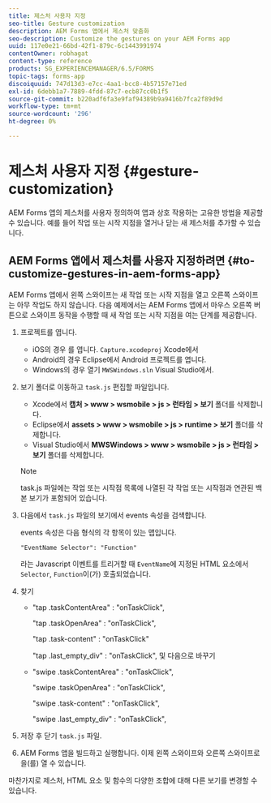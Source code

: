 ```yaml
---
title: 제스처 사용자 지정
seo-title: Gesture customization
description: AEM Forms 앱에서 제스처 맞춤화
seo-description: Customize the gestures on your AEM Forms app
uuid: 117e0e21-66bd-42f1-879c-6c1443991974
contentOwner: robhagat
content-type: reference
products: SG_EXPERIENCEMANAGER/6.5/FORMS
topic-tags: forms-app
discoiquuid: 747d13d3-e7cc-4aa1-bcc8-4b57157e71ed
exl-id: 6debb1a7-7889-4fdd-87c7-ecb87cc0b1f5
source-git-commit: b220adf6fa3e9faf94389b9a9416b7fca2f89d9d
workflow-type: tm+mt
source-wordcount: '296'
ht-degree: 0%

---
```


# 제스처 사용자 지정 {#gesture-customization}

AEM Forms 앱의 제스처를 사용자 정의하여 앱과 상호 작용하는 고유한 방법을 제공할 수 있습니다. 예를 들어 작업 또는 시작 지점을 열거나 닫는 새 제스처를 추가할 수 있습니다.

## AEM Forms 앱에서 제스처를 사용자 지정하려면 {#to-customize-gestures-in-aem-forms-app}

AEM Forms 앱에서 왼쪽 스와이프는 새 작업 또는 시작 지점을 열고 오른쪽 스와이프는 아무 작업도 하지 않습니다. 다음 예제에서는 AEM Forms 앱에서 마우스 오른쪽 버튼으로 스와이프 동작을 수행할 때 새 작업 또는 시작 지점을 여는 단계를 제공합니다.

1. 프로젝트를 엽니다.

   * iOS의 경우 를 엽니다. `Capture.xcodeproj` Xcode에서
   * Android의 경우 Eclipse에서 Android 프로젝트를 엽니다.
   * Windows의 경우 열기 `MWSWindows.sln` Visual Studio에서.

1. 보기 폴더로 이동하고 `task.js` 편집할 파일입니다.

   * Xcode에서 **캡처 > www > wsmobile > js > 런타임 > 보기** 폴더를 삭제합니다.
   * Eclipse에서 **assets > www > wsmobile > js > runtime > 보기** 폴더를 삭제합니다.
   * Visual Studio에서 **MWSWindows > www > wsmobile > js > 런타임 > 보기** 폴더를 삭제합니다.

   >[!NOTE]
   >
   >task.js 파일에는 작업 또는 시작점 목록에 나열된 각 작업 또는 시작점과 연관된 백본 보기가 포함되어 있습니다.

1. 다음에서 `task.js` 파일의 보기에서 events 속성을 검색합니다.

   events 속성은 다음 형식의 각 항목이 있는 맵입니다.

   `"EventName Selector": "Function"`

   라는 Javascript 이벤트를 트리거할 때 `EventName`에 지정된 HTML 요소에서 `Selector`, `Function`이(가) 호출되었습니다.

1. 찾기

   * &quot;tap .taskContentArea&quot; : &quot;onTaskClick&quot;,

      &quot;tap .taskOpenArea&quot; : &quot;onTaskClick&quot;,

      &quot;tap .task-content&quot; : &quot;onTaskClick&quot;

      &quot;tap .last_empty_div&quot; : &quot;onTaskClick&quot;,
   및 다음으로 바꾸기

   * &quot;swipe .taskContentArea&quot; : &quot;onTaskClick&quot;,

      &quot;swipe .taskOpenArea&quot; : &quot;onTaskClick&quot;,

      &quot;swipe .task-content&quot; : &quot;onTaskClick&quot;,

      &quot;swipe .last_empty_div&quot; : &quot;onTaskClick&quot;,


1. 저장 후 닫기 `task.js` 파일.
1. AEM Forms 앱을 빌드하고 실행합니다. 이제 왼쪽 스와이프와 오른쪽 스와이프로 을(를) 열 수 있습니다.

마찬가지로 제스처, HTML 요소 및 함수의 다양한 조합에 대해 다른 보기를 변경할 수 있습니다.
